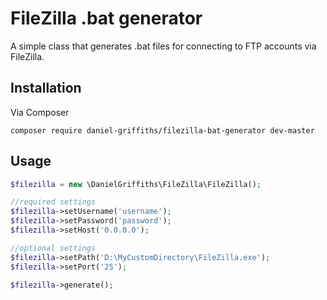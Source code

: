 # FileZilla .bat generator

A simple class that generates .bat files for connecting to FTP accounts via FileZilla.

## Installation

Via Composer

```
composer require daniel-griffiths/filezilla-bat-generator dev-master
```


## Usage

```PHP
$filezilla = new \DanielGriffiths\FileZilla\FileZilla();

//required settings
$filezilla->setUsername('username');
$filezilla->setPassword('password');
$filezilla->setHost('0.0.0.0');

//optional settings
$filezilla->setPath('D:\MyCustomDirectory\FileZilla.exe');
$filezilla->setPort('25');

$filezilla->generate();
```
